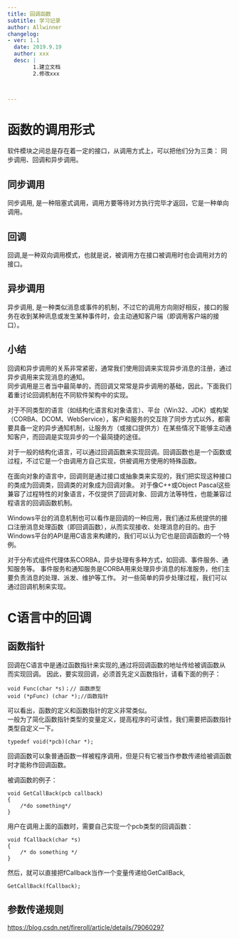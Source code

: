 ```yaml
---
title: 回调函数
subtitle: 学习记录
author: Allwinner
changelog:
- ver: 1.1
  date: 2019.9.19
  author: xxx 
  desc: |
		1.建立文档 
		2.修改xxx



---
```



# 函数的调用形式
软件模块之间总是存在着一定的接口，从调用方式上，可以把他们分为三类： 
同步调用、回调和异步调用。

## 同步调用
同步调用, 是一种阻塞式调用，调用方要等待对方执行完毕才返回，它是一种单向调用。
## 回调
回调,是一种双向调用模式，也就是说，被调用方在接口被调用时也会调用对方的接口。
## 异步调用
异步调用, 是一种类似消息或事件的机制，不过它的调用方向刚好相反，接口的服务在收到某种讯息或发生某种事件时，会主动通知客户端（即调用客户端的接口）。

## 小结
回调和异步调用的关系非常紧密，通常我们使用回调来实现异步消息的注册，通过异步调用来实现消息的通知。   
同步调用是三者当中最简单的，而回调又常常是异步调用的基础，因此，下面我们着重讨论回调机制在不同软件架构中的实现。  


对于不同类型的语言（如结构化语言和对象语言）、平台（Win32、JDK）或构架（CORBA、DCOM、WebService），客户和服务的交互除了同步方式以外，都需要具备一定的异步通知机制，让服务方（或接口提供方）在某些情况下能够主动通知客户，而回调是实现异步的一个最简捷的途径。  


对于一般的结构化语言，可以通过回调函数来实现回调。回调函数也是一个函数或过程，不过它是一个由调用方自己实现，供被调用方使用的特殊函数。  


在面向对象的语言中，回调则是通过接口或抽象类来实现的，我们把实现这种接口的类成为回调类，回调类的对象成为回调对象。 对于像C++或Object Pascal这些兼容了过程特性的对象语言，不仅提供了回调对象、回调方法等特性，也能兼容过程语言的回调函数机制。  


Windows平台的消息机制也可以看作是回调的一种应用，我们通过系统提供的接口注册消息处理函数（即回调函数），从而实现接收、处理消息的目的。由于Windows平台的API是用C语言来构建的，我们可以认为它也是回调函数的一个特例。  


对于分布式组件代理体系CORBA，异步处理有多种方式，如回调、事件服务、通知服务等。 
事件服务和通知服务是CORBA用来处理异步消息的标准服务，他们主要负责消息的处理、派发、维护等工作。 
对一些简单的异步处理过程，我们可以通过回调机制来实现。  

# C语言中的回调
## 函数指针
回调在C语言中是通过函数指针来实现的,通过将回调函数的地址传给被调函数从而实现回调。 
因此，要实现回调，必须首先定义函数指针，请看下面的例子：

```
void Func(char *s)；// 函数原型 
void (*pFunc) (char *);//函数指针 
```
可以看出，函数的定义和函数指针的定义非常类似。  
一般为了简化函数指针类型的变量定义，提高程序的可读性，我们需要把函数指针类型自定义一下。 

```
typedef void(*pcb)(char *); 
```

回调函数可以象普通函数一样被程序调用，但是只有它被当作参数传递给被调函数时才能称作回调函数。  


被调函数的例子： 

```
void GetCallBack(pcb callback) 
{ 
    /*do something*/ 
} 

```
用户在调用上面的函数时，需要自己实现一个pcb类型的回调函数： 

```
void fCallback(char *s)  
{ 
    /* do something */ 
}  
```
然后，就可以直接把fCallback当作一个变量传递给GetCallBack, 
```
GetCallBack(fCallback); 
```

## 参数传递规则
<https://blog.csdn.net/fireroll/article/details/79060297>